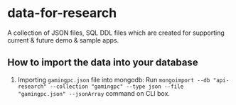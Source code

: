# data-for-research
A collection of JSON files, SQL DDL files which are created for supporting current &amp; future demo &amp; sample apps.

## How to import the data into your database
1. Importing `gamingpc.json` file into mongodb: Run `mongoimport --db "api-research" --collection "gamingpc" --type json --file "gamingpc.json" --jsonArray` command  on CLI box.
